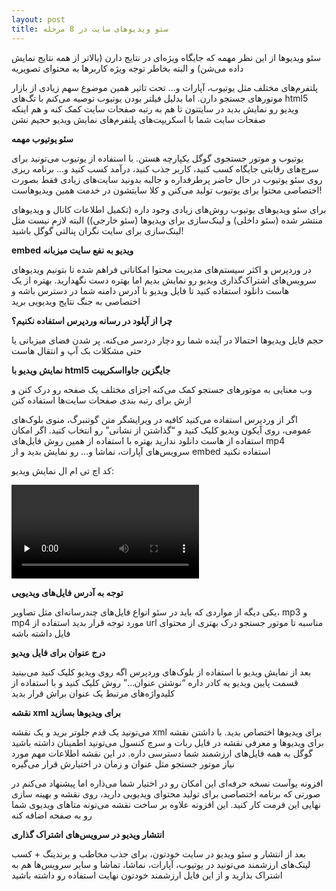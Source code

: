 ```yaml
---
layout: post
title: سئو ویدیوهای سایت در 8 مرحله
---
```


سئو ویدیوها از این نظر مهمه که جایگاه ویژه‌ای در نتایج دارن (بالاتر از همه نتایج نمایش داده می‌شن) و البته بخاطر توجه ویژه کاربرها به محتوای تصویریه

پلتفرم‌های مختلف مثل یوتیوب، آپارات و... تحت تاثیر همین موضوع سهم زیادی از بازار موتورهای جستجو دارن. اما بدلیل فیلتر بودن یوتیوب توصیه می‌کنم با تگ‌های html5 ویدیو رو نمایش بدید در سایتتون تا هم به رتبه صفحات سایت کمک کنه و هم اینکه صفحات سایت شما با اسکریپت‌های پلتفرم‌های نمایش ویدیو حجیم نشن

**سئو یوتیوب مهمه**

یوتیوب و موتور جستجوی گوگل یکپارچه هستن. با استفاده از یوتیوب می‌تونید برای سرچ‌های رقابتی جایگاه کسب کنید، کاربر جذب کنید، درآمد کسب کنید و... برنامه ریزی روی سئو یوتیوب در حال حاضر پرطرفداره و جالبه بدونید سایت‌های زیادی فقط بصورت اختصاصی محتوا برای یوتیوب تولید می‌کنن و کلا سایتشون در خدمت همین ویدیوهاست!

برای سئو ویدیوهای یوتیوب روش‌های زیادی وجود داره (تکمیل اطلاعات کانال و ویدیوهای منتشر شده (سئو داخلی) و لینک‌سازی برای ویدیوها (سئو خارجی)) البته لازم نیست مثل لینک‌سازی برای سایت نگران پنالتی گوگل باشید!

**embed ویدیو به نفع سایت میزبانه**

در وردپرس و اکثر سیستم‌های مدیریت محتوا امکاناتی فراهم شده تا بتونیم ویدیوهای سرویس‌های اشتراک‌گذاری ویدیو رو نمایش بدیم اما بهتره دست نگهدارید. بهتره از یک هاست دانلود استفاده کنید تا فایل ویدیو با آدرس دامنه شما در دسترس باشه و اختصاصی به جنگ نتایج ویدیویی برید

**چرا از آپلود در رسانه وردپرس استفاده نکنیم؟**

حجم فایل ویدیوها احتمالا در آینده شما رو دچار دردسر می‌کنه. پر شدن فضای میزبانی یا حتی مشکلات بک آپ و انتقال هاست

**نمایش ویدیو با html5 جایگزین جاوااسکریپت**

وب معنایی به موتورهای جستجو کمک می‌کنه اجزای مختلف یک صفحه رو درک کنن و ازش برای رتبه بندی صفحات سایت‌ها استفاده کنن

اگر از وردپرس استفاده می‌کنید کافیه در ویرایشگر متن گوتنبرگ، منوی بلوک‌های عمومی، روی آیکون ویدیو کلیک کنید و “گذاشتن از نشانی” رو انتخاب کنید. اگر امکان استفاده از هاست دانلود ندارید بهتره با استفاده از همین روش فایل‌های mp4 سرویس‌های آپارات، نماشا و… رو نمایش بدید و از embed استفاده نکنید

کد اچ تی ام ال نمایش ویدیو:

<pre><video class="center" controls preload="none"><source src="URL" type="video/mp4"></video></pre>

<script src="https://gist.github.com/EhsanChehri/adad1cddde7471efdf55d5ab2afe36df.js"></script>

**توجه به آدرس فایل‌های ویدیویی**

یکی دیگه از مواردی که باید در سئو انواع فایل‌های چندرسانه‌ای مثل تصاویر، mp3 و mp4 مورد توجه قرار بدید استفاده از url مناسبه تا موتور جستجو درک بهتری از محتوای فایل داشته باشه

**درج عنوان برای فایل ویدیو**

بعد از نمایش ویدیو با استفاده از بلوک‌های وردپرس اگه روی ویدیو کلیک کنید می‌بینید قسمت پایین ویدیو یه کادر داره “نوشتن عنوان…” روش کلیک کنید و با استفاده از کلیدواژه‌های مرتبط یک عنوان براش قرار بدید

**نقشه xml برای ویدیوها بسازید**

می‌تونید یک قدم جلوتر برید و یک نقشه xml برای ویدیوها اختصاص بدید. با داشتن نقشه برای ویدیوها و معرفی نقشه در فایل ربات و سرچ کنسول می‌تونید اطمینان داشته باشید گوگل به همه فایل‌های ارزشمند شما دسترسی داره. در این نقشه اطلاعات مهم مورد نیاز موتور جستجو مثل عنوان و زمان در اختیارش قرار می‌گیره

افزونه یوآست نسخه حرفه‌ای این امکان رو در اختیار شما می‌ذاره اما پیشنهاد می‌کنم در صورتی که برنامه اختصاصی برای تولید محتوای ویدیویی دارید، روی نقشه و بهینه سازی نهایی این فرمت کار کنید. این افزونه علاوه بر ساخت نقشه می‌تونه متاهای ویدیوی شما رو به صفحه اضافه کنه

**انتشار ویدیو در سرویس‌های اشتراک گذاری**

بعد از انتشار و سئو ویدیو در سایت خودتون، برای جذب مخاطب و برندینگ + کسب لینک‌های ارزشمند می‌تونید در یوتیوب، آپارات، نماشا، تماشا و سایر سرویس‌ها هم به اشتراک بذارید و از این فایل ارزشمند خودتون نهایت استفاده رو داشته باشید
